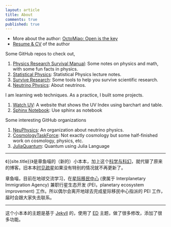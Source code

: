 ```yaml
---
layout: article
title: About
comments: true
published: true
---
```


* More about the author: [OctoMiao: Open is the key](http://openmetric.org/me/)
* [Resume & CV](/resume) of the author

Some GitHub repos to check out,

1. [Physics Research Survival Manual](http://openmetric.org/physics): Some notes on physics and math, with some fun facts in physics.
2. [Statistical Physics](http://emptymalei.github.io/statisticalphysics): Statistical Physics lecture notes.
3. [Survive Research](http://emptymalei.github.io/tool/): Some tools to help you survive scientific research.
4. [Neutrino Physics](http://docs.neutrino.xyz): About neutrinos.

I am learning web techniques. As a practice, I built some projects.

1. [Watch UV](http://openmetric.org): A website that shows the UV Index using barchart and table.
2. [Sphinx Notebook](http://openmetric.org/sphinx-notebook/): Use sphinx as notebook



Some interesting GitHub organizations

1. [NeuPhysics](https://github.com/NeuPhysics): An organization about neutrino physics.
2. [CosmologyTaskForce](https://github.com/CosmologyTaskForce): Not exactly cosmology but some half-finished work on cosmology, physics, etc.
3. [JuliaQuantum](https://github.com/JuliaQuantum): Quantum using Julia Language


-----

《{{site.title}}》是章鱼喵的（新的）小本本，加上这个[科学与科幻](http://openmetric.org/sci2fi/)，就代替了原来的博客。旧本本[时见疏星](http://multiverse.lamost.org)如果没有特别的情况就不再更新了。

章鱼喵，目前在地球交流学习，在[星际移民中心](http://interimm.org) (隶属于 Interplanetary Immigration Agency) 兼职行星生态开发 (PEI，planetary ecosystem improvement) 工作。所以偶尔会离开地球去完成星际移民中心指派的 PEI 工作，届时会跟大家失去联系。

-----

这个小本本的主题是基于 [Jekyll](http://jekyllrb.com) 的，使用了 [ED](http://elotroalex.github.io/ed/) 主题，做了很多修改，添加了很多功能。
